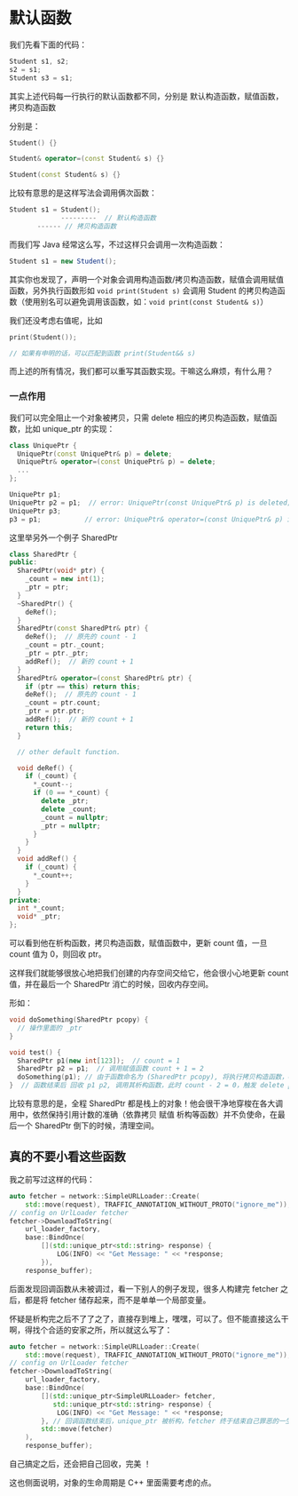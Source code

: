 # 默认函数

我们先看下面的代码：

```c++
Student s1, s2;
s2 = s1;
Student s3 = s1;
```

其实上述代码每一行执行的默认函数都不同，分别是 默认构造函数，赋值函数，拷贝构造函数

分别是：

```c++
Student() {}

Student& operator=(const Student& s) {}

Student(const Student& s) {}
```

比较有意思的是这样写法会调用俩次函数：

```c++
Student s1 = Student();
             ---------  // 默认构造函数
       ------ // 拷贝构造函数
```

而我们写 Java 经常这么写，不过这样只会调用一次构造函数：

```java
Student s1 = new Student();
```

其实你也发现了，声明一个对象会调用构造函数/拷贝构造函数，赋值会调用赋值函数，另外执行函数形如 `void print(Student s)` 会调用 Student 的拷贝构造函数（使用别名可以避免调用该函数，如：`void print(const Student& s)`）

我们还没考虑右值呢，比如

```c++
print(Student());

// 如果有申明的话，可以匹配到函数 print(Student&& s)
```

而上述的所有情况，我们都可以重写其函数实现。干嘛这么麻烦，有什么用？

### 一点作用

我们可以完全阻止一个对象被拷贝，只需 delete 相应的拷贝构造函数，赋值函数，比如 unique_ptr 的实现：

```c++
class UniquePtr {
  UniquePtr(const UniquePtr& p) = delete;
  UniquePtr& operator=(const UniquePtr& p) = delete;
  ...
};
```

```c++
UniquePtr p1;
UniquePtr p2 = p1;  // error: UniquePtr(const UniquePtr& p) is deleted;
UniquePtr p3;
p3 = p1;           // error: UniquePtr& operator=(const UniquePtr& p) is deleted;
```

这里举另外一个例子  SharedPtr

```c++
class SharedPtr {
public:
  SharedPtr(void* ptr) {
    _count = new int(1);
    _ptr = ptr;
  }
  ~SharedPtr() {
    deRef();
  }
  SharedPtr(const SharedPtr& ptr) {
    deRef();  // 原先的 count - 1
    _count = ptr._count;
    _ptr = ptr._ptr;
    addRef();  // 新的 count + 1
  }
  SharedPtr& operator=(const SharedPtr& ptr) {
    if (ptr == this) return this;
    deRef();  // 原先的 count - 1
    _count = ptr.count;
    _ptr = ptr.ptr;
    addRef();  // 新的 count + 1
    return this;
  }

  // other default function.

  void deRef() {
  	if (_count) {
  	  *_count--;
  	  if (0 == *_count) {
  	    delete _ptr;
        delete _count;
        _count = nullptr;
        _ptr = nullptr;
  	  }
    }
  }
  void addRef() {
  	if (_count) {
  	  *_count++;
  	}
  }
private:
  int *_count;
  void* _ptr;
};
```

可以看到他在析构函数，拷贝构造函数，赋值函数中，更新 count 值，一旦 count 值为 0，则回收 ptr。

这样我们就能够很放心地把我们创建的内存空间交给它，他会很小心地更新 count 值，并在最后一个 SharedPtr 消亡的时候，回收内存空间。

形如：

```c++
void doSomething(SharedPtr pcopy) {
  // 操作里面的 _ptr
}

void test() {
  SharedPtr p1(new int[123]);  // count = 1
  SharedPtr p2 = p1;  // 调用赋值函数 count + 1 = 2
  doSomething(p1); // 由于函数命名为 (SharedPtr pcopy), 将执行拷贝构造函数，count + 1 = 3，但是在函数执行结束后，pcopy 将被析构，所以 count - 1 = 2;
}  // 函数结束后 回收 p1 p2, 调用其析构函数，此时 count - 2 = 0，触发 delete ptr; 我们之前传入的 (new int[123]) 将被回收
```

比较有意思的是，全程 SharedPtr 都是栈上的对象！他会很干净地穿梭在各大调用中，依然保持引用计数的准确（依靠拷贝 赋值 析构等函数）并不负使命，在最后一个 SharedPtr 倒下的时候，清理空间。

## 真的不要小看这些函数

我之前写过这样的代码：

```c++
auto fetcher = network::SimpleURLLoader::Create(
    std::move(request), TRAFFIC_ANNOTATION_WITHOUT_PROTO("ignore_me"));
// config on UrlLoader fetcher
fetcher->DownloadToString(
    url_loader_factory,
    base::BindOnce(
        [](std::unique_ptr<std::string> response) {
            LOG(INFO) << "Get Message: " << *response;
        }),
    response_buffer);
```

后面发现回调函数从未被调过，看一下别人的例子发现，很多人构建完 fetcher 之后，都是将 fetcher 储存起来，而不是单单一个局部变量。

怀疑是析构完之后不了了之了，直接存到堆上，嘿嘿，可以了。但不能直接这么干啊，得找个合适的安家之所，所以就这么写了：

```c++
auto fetcher = network::SimpleURLLoader::Create(
    std::move(request), TRAFFIC_ANNOTATION_WITHOUT_PROTO("ignore_me"));
// config on UrlLoader fetcher
fetcher->DownloadToString(
    url_loader_factory,
    base::BindOnce(
        [](std::unique_ptr<SimpleURLLoader> fetcher,
           std::unique_ptr<std::string> response) {
            LOG(INFO) << "Get Message: " << *response;
        }, // 回调函数结束后，unique_ptr 被析构，fetcher 终于结束自己罪恶的一生
        std::move(fetcher)
    ),
    response_buffer);
```

自己搞定之后，还会把自己回收，完美 ！

这也侧面说明，对象的生命周期是 C++ 里面需要考虑的点。